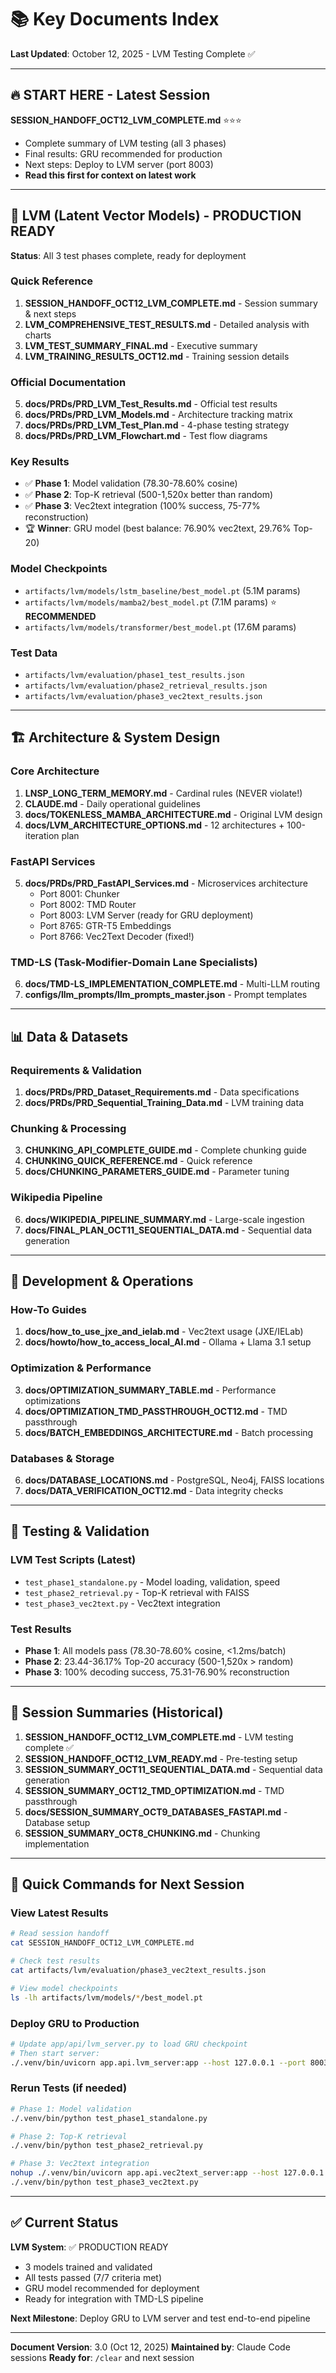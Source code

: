# 📚 Key Documents Index

**Last Updated**: October 12, 2025 - LVM Testing Complete ✅

---

## 🔥 START HERE - Latest Session

**SESSION_HANDOFF_OCT12_LVM_COMPLETE.md** ⭐⭐⭐
- Complete summary of LVM testing (all 3 phases)
- Final results: GRU recommended for production
- Next steps: Deploy to LVM server (port 8003)
- **Read this first for context on latest work**

---

## 🎯 LVM (Latent Vector Models) - PRODUCTION READY

**Status**: All 3 test phases complete, ready for deployment

### Quick Reference
1. **SESSION_HANDOFF_OCT12_LVM_COMPLETE.md** - Session summary & next steps
2. **LVM_COMPREHENSIVE_TEST_RESULTS.md** - Detailed analysis with charts
3. **LVM_TEST_SUMMARY_FINAL.md** - Executive summary
4. **LVM_TRAINING_RESULTS_OCT12.md** - Training session details

### Official Documentation
5. **docs/PRDs/PRD_LVM_Test_Results.md** - Official test results
6. **docs/PRDs/PRD_LVM_Models.md** - Architecture tracking matrix
7. **docs/PRDs/PRD_LVM_Test_Plan.md** - 4-phase testing strategy
8. **docs/PRDs/PRD_LVM_Flowchart.md** - Test flow diagrams

### Key Results
- ✅ **Phase 1**: Model validation (78.30-78.60% cosine)
- ✅ **Phase 2**: Top-K retrieval (500-1,520x better than random)
- ✅ **Phase 3**: Vec2text integration (100% success, 75-77% reconstruction)
- 🏆 **Winner**: GRU model (best balance: 76.90% vec2text, 29.76% Top-20)

### Model Checkpoints
- `artifacts/lvm/models/lstm_baseline/best_model.pt` (5.1M params)
- `artifacts/lvm/models/mamba2/best_model.pt` (7.1M params) ⭐ **RECOMMENDED**
- `artifacts/lvm/models/transformer/best_model.pt` (17.6M params)

### Test Data
- `artifacts/lvm/evaluation/phase1_test_results.json`
- `artifacts/lvm/evaluation/phase2_retrieval_results.json`
- `artifacts/lvm/evaluation/phase3_vec2text_results.json`

---

## 🏗️ Architecture & System Design

### Core Architecture
1. **LNSP_LONG_TERM_MEMORY.md** - Cardinal rules (NEVER violate!)
2. **CLAUDE.md** - Daily operational guidelines
3. **docs/TOKENLESS_MAMBA_ARCHITECTURE.md** - Original LVM design
4. **docs/LVM_ARCHITECTURE_OPTIONS.md** - 12 architectures + 100-iteration plan

### FastAPI Services
5. **docs/PRDs/PRD_FastAPI_Services.md** - Microservices architecture
   - Port 8001: Chunker
   - Port 8002: TMD Router
   - Port 8003: LVM Server (ready for GRU deployment)
   - Port 8765: GTR-T5 Embeddings
   - Port 8766: Vec2Text Decoder (fixed!)

### TMD-LS (Task-Modifier-Domain Lane Specialists)
6. **docs/TMD-LS_IMPLEMENTATION_COMPLETE.md** - Multi-LLM routing
7. **configs/llm_prompts/llm_prompts_master.json** - Prompt templates

---

## 📊 Data & Datasets

### Requirements & Validation
1. **docs/PRDs/PRD_Dataset_Requirements.md** - Data specifications
2. **docs/PRDs/PRD_Sequential_Training_Data.md** - LVM training data

### Chunking & Processing
3. **CHUNKING_API_COMPLETE_GUIDE.md** - Complete chunking guide
4. **CHUNKING_QUICK_REFERENCE.md** - Quick reference
5. **docs/CHUNKING_PARAMETERS_GUIDE.md** - Parameter tuning

### Wikipedia Pipeline
6. **docs/WIKIPEDIA_PIPELINE_SUMMARY.md** - Large-scale ingestion
7. **docs/FINAL_PLAN_OCT11_SEQUENTIAL_DATA.md** - Sequential data generation

---

## 🔧 Development & Operations

### How-To Guides
1. **docs/how_to_use_jxe_and_ielab.md** - Vec2text usage (JXE/IELab)
2. **docs/howto/how_to_access_local_AI.md** - Ollama + Llama 3.1 setup

### Optimization & Performance
3. **docs/OPTIMIZATION_SUMMARY_TABLE.md** - Performance optimizations
4. **docs/OPTIMIZATION_TMD_PASSTHROUGH_OCT12.md** - TMD passthrough
5. **docs/BATCH_EMBEDDINGS_ARCHITECTURE.md** - Batch processing

### Databases & Storage
6. **docs/DATABASE_LOCATIONS.md** - PostgreSQL, Neo4j, FAISS locations
7. **docs/DATA_VERIFICATION_OCT12.md** - Data integrity checks

---

## 🧪 Testing & Validation

### LVM Test Scripts (Latest)
- `test_phase1_standalone.py` - Model loading, validation, speed
- `test_phase2_retrieval.py` - Top-K retrieval with FAISS
- `test_phase3_vec2text.py` - Vec2text integration

### Test Results
- **Phase 1**: All models pass (78.30-78.60% cosine, <1.2ms/batch)
- **Phase 2**: 23.44-36.17% Top-20 accuracy (500-1,520x > random)
- **Phase 3**: 100% decoding success, 75.31-76.90% reconstruction

---

## 📝 Session Summaries (Historical)

1. **SESSION_HANDOFF_OCT12_LVM_COMPLETE.md** - LVM testing complete ✅
2. **SESSION_HANDOFF_OCT12_LVM_READY.md** - Pre-testing setup
3. **SESSION_SUMMARY_OCT11_SEQUENTIAL_DATA.md** - Sequential data generation
4. **SESSION_SUMMARY_OCT12_TMD_OPTIMIZATION.md** - TMD passthrough
5. **docs/SESSION_SUMMARY_OCT9_DATABASES_FASTAPI.md** - Database setup
6. **SESSION_SUMMARY_OCT8_CHUNKING.md** - Chunking implementation

---

## 🚀 Quick Commands for Next Session

### View Latest Results
```bash
# Read session handoff
cat SESSION_HANDOFF_OCT12_LVM_COMPLETE.md

# Check test results
cat artifacts/lvm/evaluation/phase3_vec2text_results.json

# View model checkpoints
ls -lh artifacts/lvm/models/*/best_model.pt
```

### Deploy GRU to Production
```bash
# Update app/api/lvm_server.py to load GRU checkpoint
# Then start server:
./.venv/bin/uvicorn app.api.lvm_server:app --host 127.0.0.1 --port 8003
```

### Rerun Tests (if needed)
```bash
# Phase 1: Model validation
./.venv/bin/python test_phase1_standalone.py

# Phase 2: Top-K retrieval
./.venv/bin/python test_phase2_retrieval.py

# Phase 3: Vec2text integration
nohup ./.venv/bin/uvicorn app.api.vec2text_server:app --host 127.0.0.1 --port 8766 > /tmp/vec2text_server.log 2>&1 &
./.venv/bin/python test_phase3_vec2text.py
```

---

## ✅ Current Status

**LVM System**: ✅ PRODUCTION READY
- 3 models trained and validated
- All tests passed (7/7 criteria met)
- GRU model recommended for deployment
- Ready for integration with TMD-LS pipeline

**Next Milestone**: Deploy GRU to LVM server and test end-to-end pipeline

---

**Document Version**: 3.0 (Oct 12, 2025)
**Maintained by**: Claude Code sessions
**Ready for**: `/clear` and next session
